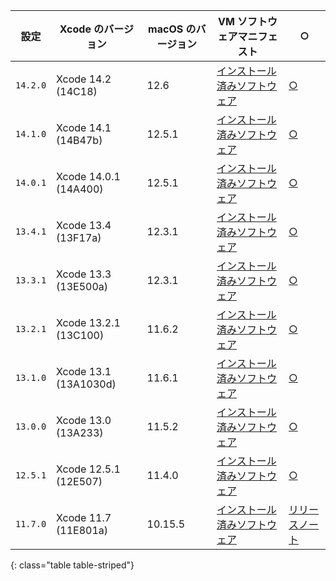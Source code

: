  | 設定       | Xcode のバージョン          | macOS のバージョン | VM ソフトウェアマニフェスト                                                                              | ○                                                                   |
 | -------- | --------------------- | ------------ | -------------------------------------------------------------------------------------------- | ------------------------------------------------------------------- |
 | `14.2.0` | Xcode 14.2 (14C18)    | 12.6         | [インストール済みソフトウェア](https://circle-macos-docs.s3.amazonaws.com/image-manifest/v10821/manifest.txt) | [○](https://discuss.circleci.com/t/xcode-14-2-rc-released-breaking-changes/46303)  |
 | `14.1.0` | Xcode 14.1 (14B47b)   | 12.5.1       | [インストール済みソフトウェア](https://circle-macos-docs.s3.amazonaws.com/image-manifest/v9002/index.html)    | [○](https://discuss.circleci.com/t/xcode-14-1-rc-2-released/45890)  |
 | `14.0.1` | Xcode 14.0.1 (14A400) | 12.5.1       | [インストール済みソフトウェア](https://circle-macos-docs.s3.amazonaws.com/image-manifest/v8824/index.html)    | [○](https://discuss.circleci.com/t/xcode-14-0-1-rc-released/45424)  |
 | `13.4.1` | Xcode 13.4 (13F17a)   | 12.3.1       | [インストール済みソフトウェア](https://circle-macos-docs.s3.amazonaws.com/image-manifest/v8094/index.html)    | [○](https://discuss.circleci.com/t/xcode-13-4-1-released/44328)     |
 | `13.3.1` | Xcode 13.3 (13E500a)  | 12.3.1       | [インストール済みソフトウェア](https://circle-macos-docs.s3.amazonaws.com/image-manifest/v7555/index.html)    | [○](https://discuss.circleci.com/t/xcode-13-3-1-released/43675)     |
 | `13.2.1` | Xcode 13.2.1 (13C100) | 11.6.2       | [インストール済みソフトウェア](https://circle-macos-docs.s3.amazonaws.com/image-manifest/v6690/index.html)    | [○](https://discuss.circleci.com/t/xcode-13-2-1-released/42334)     |
 | `13.1.0` | Xcode 13.1 (13A1030d) | 11.6.1       | [インストール済みソフトウェア](https://circle-macos-docs.s3.amazonaws.com/image-manifest/v6269/index.html)    | [○](https://discuss.circleci.com/t/xcode-13-1-rc-released/41577)    |
 | `13.0.0` | Xcode 13.0 (13A233)   | 11.5.2       | [インストール済みソフトウェア](https://circle-macos-docs.s3.amazonaws.com/image-manifest/v6052/index.html)    | [○](https://discuss.circleci.com/t/xcode-13-rc-released/41256)      |
 | `12.5.1` | Xcode 12.5.1 (12E507) | 11.4.0       | [インストール済みソフトウェア](https://circle-macos-docs.s3.amazonaws.com/image-manifest/v5775/index.html)    | [○](https://discuss.circleci.com/t/xcode-12-5-1-released/40490)     |
 | `11.7.0` | Xcode 11.7 (11E801a)  | 10.15.5      | [インストール済みソフトウェア](https://circle-macos-docs.s3.amazonaws.com/image-manifest/v3587/index.html)    | [リリースノート](https://discuss.circleci.com/t/xcode-11-7-released/37312) |
 {: class="table table-striped"}
